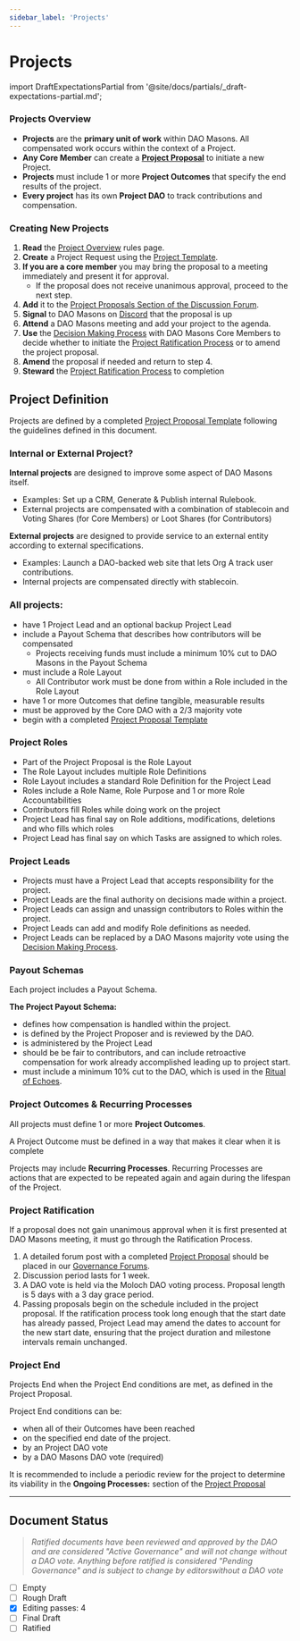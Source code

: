 ```yaml
---
sidebar_label: 'Projects'
---
```


# Projects

import DraftExpectationsPartial from '@site/docs/partials/\_draft-expectations-partial.md';

<DraftExpectationsPartial />

### Projects Overview

- **Projects** are the **primary unit of work** within DAO Masons. All compensated work occurs within the context of a Project.
- **Any Core Member** can create a **[Project Proposal](../Templates/project-proposal)** to initiate a new Project.
- **Projects** must include 1 or more **Project Outcomes** that specify the end results of the project.
- **Every project** has its own **Project DAO** to track contributions and compensation.

### Creating New Projects

1. **Read** the [Project Overview](../Rules/projects) rules page.
1. **Create** a Project Request using the [Project Template](/Templates/project-proposal).
1. **If you are a core member** you may bring the proposal to a meeting immediately and present it for approval.
   - If the proposal does not receive unanimous approval, proceed to the next step.
1. **Add** it to the [Project Proposals Section of the Discussion Forum](https://commonwealth.im/dao-masons/discussions/Project%20Proposals).
1. **Signal** to DAO Masons on [Discord](https://discord.com/invite/FydbKxFnyU) that the proposal is up
1. **Attend** a DAO Masons meeting and add your project to the agenda.
1. **Use** the [Decision Making Process](/Rules/decision-making) with DAO Masons Core Members to decide whether to initiate the [Project Ratification Process](/Rules/projects#project-ratification) or to amend the project proposal.
1. **Amend** the proposal if needed and return to step 4.
1. **Steward** the [Project Ratification Process](/Rules/projects#project-ratification) to completion

## Project Definition

Projects are defined by a completed [Project Proposal Template](../Templates/project-proposal) following the guidelines defined in this document.

### Internal or External Project?

**Internal projects** are designed to improve some aspect of DAO Masons itself.

- Examples: Set up a CRM, Generate & Publish internal Rulebook.
- External projects are compensated with a combination of stablecoin and Voting Shares (for Core Members) or Loot Shares (for Contributors)

**External projects** are designed to provide service to an external entity according to external specifications.

- Examples: Launch a DAO-backed web site that lets Org A track user contributions.
- Internal projects are compensated directly with stablecoin.

### All projects:

- have 1 Project Lead and an optional backup Project Lead
- include a Payout Schema that describes how contributors will be compensated
  - Projects receiving funds must include a minimum 10% cut to DAO Masons in the Payout Schema
- must include a Role Layout
  - All Contributor work must be done from within a Role included in the Role Layout
- have 1 or more Outcomes that define tangible, measurable results
- must be approved by the Core DAO with a 2/3 majority vote
- begin with a completed [Project Proposal Template](../Templates/project-proposal)

### Project Roles

- Part of the Project Proposal is the Role Layout
- The Role Layout includes multiple Role Definitions
- Role Layout includes a standard Role Definition for the Project Lead
- Roles include a Role Name, Role Purpose and 1 or more Role Accountabilities
- Contributors fill Roles while doing work on the project
- Project Lead has final say on Role additions, modifications, deletions and who fills which roles
- Project Lead has final say on which Tasks are assigned to which roles.

### Project Leads

- Projects must have a Project Lead that accepts responsibility for the project.
- Project Leads are the final authority on decisions made within a project.
- Project Leads can assign and unassign contributors to Roles within the project.
- Project Leads can add and modify Role definitions as needed.
- Project Leads can be replaced by a DAO Masons majority vote using the [Decision Making Process](/Rules/decision-making).

### Payout Schemas

Each project includes a Payout Schema.

**The Project Payout Schema:**

- defines how compensation is handled within the project.
- is defined by the Project Proposer and is reviewed by the DAO.
- is administered by the Project Lead
- should be be fair to contributors, and can include retroactive compensation for work already accomplished leading up to project start.
- must include a minimum 10% cut to the DAO, which is used in the [Ritual of Echoes](/Rituals/ritual-of-echoes).

### Project Outcomes & Recurring Processes

All projects must define 1 or more **Project Outcomes**.

A Project Outcome must be defined in a way that makes it clear when it is complete

Projects may include **Recurring Processes**. Recurring Processes are actions that are expected to be repeated again and again during the lifespan of the Project.

### Project Ratification

If a proposal does not gain unanimous approval when it is first presented at DAO Masons meeting, it must go through the Ratification Process.

1.  A detailed forum post with a completed [Project Proposal](/Templates/project-proposal) should be placed in our [Governance Forums](https://commonwealth.im/dao-masons/discussions).
2.  Discussion period lasts for 1 week.
3.  A DAO vote is held via the Moloch DAO voting process. Proposal length is 5 days with a 3 day grace period.
4.  Passing proposals begin on the schedule included in the project proposal. If the ratification process took long enough that the start date has already passed, Project Lead may amend the dates to account for the new start date, ensuring that the project duration and milestone intervals remain unchanged.

### Project End

Projects End when the Project End conditions are met, as defined in the Project Proposal.

Project End conditions can be:

- when all of their Outcomes have been reached
- on the specified end date of the project.
- by an Project DAO vote
- by a DAO Masons DAO vote (required)

It is recommended to include a periodic review for the project to determine its viability in the **Ongoing Processes:** section of the [Project Proposal](/Templates/project-proposal)

---

## Document Status

> _Ratified documents have been reviewed and approved by the DAO and are considered "Active Governance" and will not change without a DAO vote. Anything before ratified is considered "Pending Governance" and is subject to change by editorswithout a DAO vote_

- [ ] Empty
- [ ] Rough Draft
- [x] Editing passes: 4
- [ ] Final Draft
- [ ] Ratified
